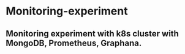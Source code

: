 # Monitoring-experiment

## Monitoring experiment with k8s cluster with MongoDB, Prometheus, Graphana.
